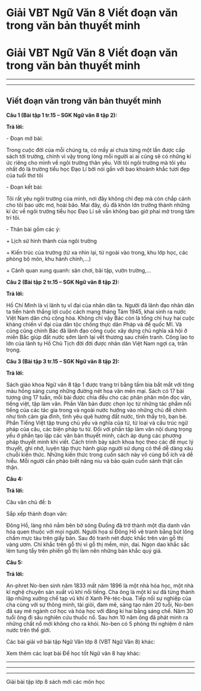 # Giải VBT Ngữ Văn 8 Viết đoạn văn trong văn bản thuyết minh

# Giải VBT Ngữ Văn 8 Viết đoạn văn trong văn bản thuyết minh

* * *

* * *

## Viết đoạn văn trong văn bản thuyết minh

**Câu 1 (Bài tập 1 tr.15 – SGK Ngữ văn 8 tập 2):**

**Trả lời:**

\- Đoạn mở bài: 

Trong cuộc đời của mỗi chúng ta, có mấy ai chưa từng một lần được cắp sách tới trường, chính vì vậy trong lòng mỗi người ai ai cũng sẽ có những kí ức riêng cho mình về ngôi trường thân yêu. Với tôi ngôi trường mà tôi yêu nhất đó là trường tiểu học Đạo Lí bởi nói gắn với bao khoảnh khắc tươi đẹp của tuổi thơ tôi 

\- Đoạn kết bài: 

Tôi rất yêu ngôi trường của mình, nơi đây không chỉ đẹp mà còn chắp cánh cho tôi bao ước mơ, hoài bão. Mai đây, dù đã khôn lớn trưởng thành những kí ức về ngôi trường tiểu học Đạo Lí sẽ vẫn không bao giờ phai mờ trong tâm trí tôi. 

\- Thân bài gồm các ý: 

\+ Lịch sử hình thành của ngôi trường 

\+ Kiến trúc của trường (từ xa nhìn lại, từ ngoài vào trong, khu lớp học, các phòng bộ môn, khu hành chính,...) 

\+ Cảnh quan xung quanh: sân chơi, bãi tập, vườn trường,... 

**Câu 2 (Bài tập 2 tr.15 – SGK Ngữ văn 8 tập 2):**

**Trả lời:**

Hồ Chí Minh là vị lãnh tụ vĩ đại của nhân dân ta. Người đã lãnh đạo nhân dân ta tiến hành thắng lợi cuộc cách mạng tháng Tám 1945, khai sinh ra nước Việt Nam dân chủ cộng hòa. Không chỉ vậy Bác còn là tổng chỉ huy hai cuộc kháng chiến vĩ đại của dân tộc chống thực dân Pháp và đế quốc Mĩ. Và cũng cũng chính Bác đã lãnh đạo công cuộc xây dựng chủ nghĩa xã hội ở miền Bắc giúp đất nước sớm lành lại vết thương sau chiến tranh. Công lao to lớn của lãnh tụ Hồ Chủ Tịch đời đời được nhân dân Việt Nam ngợi ca, trân trọng. 

**Câu 3 (Bài tập 3 tr.15 – SGK Ngữ văn 8 tập 2):**

**Trả lời:**

Sách giáo khoa Ngữ văn 8 tập 1 được trang trí bằng tấm bìa bắt mắt với tông màu hồng sáng cung những đường nét hoa văn mền mại. Sách có 17 bài tương ứng 17 tuần, mỗi bài được chia đều cho các phân phân môn đọc văn, tiếng việt, tập làm văn. Phần Văn bản được chọn lọc từ những tác phẩm nổi tiếng của các tác gia trong và ngoài nước hướng vào những chủ đề chính như tình cảm gia đình, tình yêu quê hương đất nước, tình thầy trò, bạn bè. Phần Tiếng Việt tập trung chủ yếu và nghĩa của từ, từ loại và cấu trúc ngữ pháp của câu, các biện pháp tu từ. Đối với phần tập làm văn nội dung trọng yếu ở phần tạo lập các văn bản thuyết minh, cách áp dụng các phương pháp thuyết minh khi viết. Cách trình bày sách khoa học theo các đề mục lý thuyết, ghi nhớ, luyện tập thực hành giúp người sử dụng có thể dễ dàng xâu chuỗi kiến thức. Những kiến thức trong cuốn sách này vô cùng bổ ích và dễ hiểu. Mỗi người cần phảo biết nâng niu và bảo quản cuốn sánh thật cẩn thận. 

**Câu 4:**

**Trả lời:**

Câu văn chủ đề: b 

Sắp xếp thành đoạn văn: 

Đông Hồ, làng nhỏ nằm bên bờ sông Đuống đã trở thành một địa danh văn hóa quen thuộc với mọi người. Người họa sĩ Đông Hồ vẽ tranh bằng bút lông chấm mực tàu trên giấy bản. Sau đó tranh nét được khắc trên ván gỗ thị vàng ươm. Chỉ khắc trên gỗ thị vì gỗ thị mềm, mịn, dai. Ngọn dao khắc sắc lẻm tung tẩy trên phiến gỗ thị làm nên những bản khắc quý giá. 

**Câu 5:**

**Trả lời:**

An-phret No-ben sinh năm 1833 mất năm 1896 là một nhà hóa học, một nhà kĩ nghệ chuyên sản xuất vũ khí nổi tiếng. Cha ông là một kĩ sư đã từng thành lập những xưởng chế tạp vũ khí ở Xanh Pê-téc-bua. Tiếp nối sự nghiệp của cha cùng với sự thông minh, tài giỏi, đam mê, sáng tạo năm 20 tuổi, No-ben đã say mê ngành cơ học và hóa học với đăng kí hai bằng sáng chế. Năm 30 tuổi ông đi sâu nghiên cứu thuốc nổ. Sau hơn 10 năm ông đã phát minh ra những chất nổ mới không cho ra khói. No-ben có 5 phòng thí nghiệm ở năm nước trên thế giới. 

Các bài giải vở bài tập Ngữ Văn lớp 8 (VBT Ngữ Văn 8) khác:

Xem thêm các loạt bài Để học tốt Ngữ văn 8 hay khác:

* * *

* * *

* * *

Giải bài tập lớp 8 sách mới các môn học
